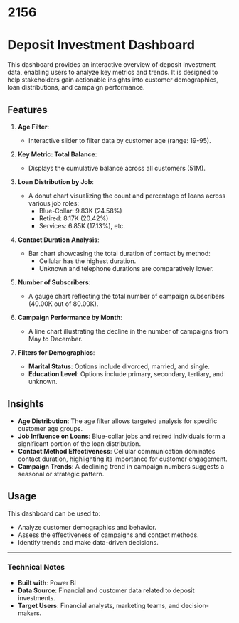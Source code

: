 # 2156

# Deposit Investment Dashboard

This dashboard provides an interactive overview of deposit investment data, enabling users to analyze key metrics and trends. It is designed to help stakeholders gain actionable insights into customer demographics, loan distributions, and campaign performance.

## Features

1. **Age Filter**:  
   - Interactive slider to filter data by customer age (range: 19-95).

2. **Key Metric: Total Balance**:  
   - Displays the cumulative balance across all customers (51M).

3. **Loan Distribution by Job**:  
   - A donut chart visualizing the count and percentage of loans across various job roles:
     - Blue-Collar: 9.83K (24.58%)
     - Retired: 8.17K (20.42%)
     - Services: 6.85K (17.13%), etc.

4. **Contact Duration Analysis**:  
   - Bar chart showcasing the total duration of contact by method:
     - Cellular has the highest duration.
     - Unknown and telephone durations are comparatively lower.

5. **Number of Subscribers**:  
   - A gauge chart reflecting the total number of campaign subscribers (40.00K out of 80.00K).

6. **Campaign Performance by Month**:  
   - A line chart illustrating the decline in the number of campaigns from May to December.

7. **Filters for Demographics**:  
   - **Marital Status**: Options include divorced, married, and single.
   - **Education Level**: Options include primary, secondary, tertiary, and unknown.

## Insights

- **Age Distribution**: The age filter allows targeted analysis for specific customer age groups.
- **Job Influence on Loans**: Blue-collar jobs and retired individuals form a significant portion of the loan distribution.
- **Contact Method Effectiveness**: Cellular communication dominates contact duration, highlighting its importance for customer engagement.
- **Campaign Trends**: A declining trend in campaign numbers suggests a seasonal or strategic pattern.

## Usage

This dashboard can be used to:
- Analyze customer demographics and behavior.
- Assess the effectiveness of campaigns and contact methods.
- Identify trends and make data-driven decisions.

---

### Technical Notes

- **Built with**: Power BI
- **Data Source**: Financial and customer data related to deposit investments.
- **Target Users**: Financial analysts, marketing teams, and decision-makers.

